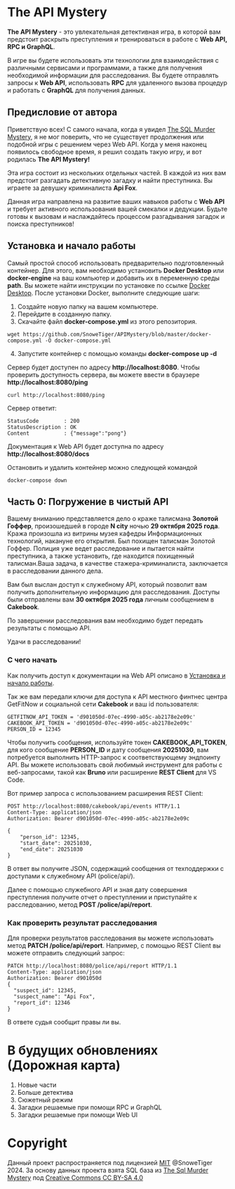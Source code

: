 # The API Mystery

**The API Mystery** - это увлекательная детективная игра, в которой вам предстоит раскрыть преступления и тренироваться в работе с **Web API, RPC и GraphQL**.

В игре вы будете использовать эти технологии для взаимодействия с различными сервисами и программами, а также для получения необходимой информации для расследования. Вы будете отправлять запросы к **Web API**, использовать **RPC** для удаленного вызова процедур и работать с **GraphQL** для получения данных.

## Предисловие от автора

Приветствую всех! С самого начала, когда я увидел [The SQL Murder Mystery](https://mystery.knightlab.com/), я не мог поверить, что не существует продолжения или подобной игры с решением через Web API. Когда у меня наконец появилось свободное время, я решил создать такую игру, и вот родилась **The API Mystery!**

Эта игра состоит из нескольких отдельных частей. В каждой из них вам предстоит разгадать детективную загадку и найти преступника. Вы играете за девушку криминалиста **Api Fox**.

Данная игра направлена на развитие ваших навыков работы с **Web API** и требует активного использования вашей смекалки и дедукции. Будьте готовы к вызовам и наслаждайтесь процессом разгадывания загадок и поиска преступников!

## Установка и начало работы

Самый простой способ использовать предварительно подготовленный контейнер. Для этого, вам необходимо установить **Docker Desktop** или **docker-engine** на ваш компьютер и добавить их в переменную среды **path**. Вы можете найти инструкции по установке по ссылке [Docker Desktop](https://docs.docker.com/desktop/).
После установки Docker, выполните следующие шаги:

1. Создайте новую папку на вашем компьютере.
2. Перейдите в созданную папку.
3. Скачайте файл **docker-compose.yml** из этого репозитория.

```
wget https://github.com/SnoweTiger/APIMystery/blob/master/docker-compose.yml -O docker-compose.yml
```

4. Запустите контейнер с помощью команды **docker-compose up -d**

Сервер будет доступен по адресу **http://localhost:8080**. Чтобы проверить доступность сервера, вы можете ввести в браузере **http://localhost:8080/ping**

```
curl http://localhost:8080/ping
```

Сервер ответит:

```
StatusCode        : 200
StatusDescription : OK
Content           : {"message":"pong"}
```

Документация к Web API будет доступна по адресу **http://localhost:8080/docs**

Остановить и удалить контейнер можно следующей командой

```
docker-compose down
```

## Часть 0: Погружение в чистый API

Вашему вниманию представляется дело о краже талисмана **Золотой Гоффер**, произошедшей в городе **N city** ночью **29 октября 2025 года**. Кража произошла из витрины музея кафедры Информационных технологий, накануне его открытия. Был похищен талисман Золотой Гоффер. Полиция уже ведет расследование и пытается найти преступника, а также установить, где находится похищенный талисман.Ваша задача, в качестве стажера-криминалиста, заключается в расследовании данного дела.

Вам был выслан доступ к служебному API, который позволит вам получить дополнительную информацию для расследования. Доступы были отправлены вам **30 октября 2025 года** личным сообщением в **Cakebook**.

По завершении расследования вам необходимо будет передать результаты с помощью API.

Удачи в расследовании!

### С чего начать

Как получить доступ к документации на Web API описано в [Установка и начало работы](#установка-и-начало-работы).

Так же вам передали ключи для доступа к API местного финтнес центра GetFitNow и социальной сети **Cakebook** и ваш id пользователя:

```
GETFITNOW_API_TOKEN = 'd901050d-07ec-4990-a05c-ab2178e2e09c'
CAKEBOOK_API_TOKEN = 'd901050d-07ec-4990-a05c-ab2178e2e09c'
PERSON_ID = 12345
```

Чтобы получить сообщения, используйте токен **CAKEBOOK_API_TOKEN**, для кого сообщение **PERSON_ID** и дату сообщения **20251030**, вам потребуется выполнить HTTP-запрос к соответствующему эндпоинту API. Вы можете использовать свой любимый инструмент для работы с веб-запросами, такой как **Bruno** или расширение **REST Client** для VS Code.

Вот пример запроса с использованием расширения REST Client:

```
POST http://localhost:8080/cakebook/api/events HTTP/1.1
Content-Type: application/json
Authorization: Bearer d901050d-07ec-4990-a05c-ab2178e2e09c

{
    "person_id": 12345,
    "start_date": 20251030,
    "end_date": 20251030
}
```

В ответ вы получите JSON, содержащий сообщения от техподдержки с доступами к служебному API (police/api/).

Далее с помощью служебного API и зная дату совершения преступления получите отчет о преступлении и приступайте к расследованию, метод **POST /police/api/report**.

### Как проверить результат расследования

Для проверки результатов расследования вы можете использовать метод **PATCH /police/api/report**. Например, с помощью REST Client вы можете отправить следующий запрос:

```
PATCH http://localhost:8080/police/api/report HTTP/1.1
Content-Type: application/json
Authorization: Bearer d901050d
{
  "suspect_id": 12345,
  "suspect_name": "Api Fox",
  "report_id": 12346
}
```

В ответе судья сообщит правы ли вы.

# В будущих обновлениях (Дорожная карта)

1. Новые части
2. Больше детектива
3. Сюжетный режим
4. Загадки решаемые при помощи RPC и GraphQL
5. Загадки решаемые при помощи Web UI

# Copyright

Данный проект распространяется под лицензией [MIT](/LICENSE) @SnoweTiger 2024.
За основу данных проекта взята SQL база из [The Sql Murder Mystery](https://mystery.knightlab.com/)
под [Creative Commons CC BY-SA 4.0](https://creativecommons.org/licenses/by-sa/4.0/)

